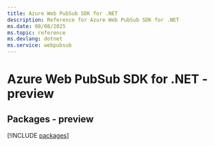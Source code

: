 ```yaml
---
title: Azure Web PubSub SDK for .NET
description: Reference for Azure Web PubSub SDK for .NET
ms.date: 08/08/2025
ms.topic: reference
ms.devlang: dotnet
ms.service: webpubsub
---
```

# Azure Web PubSub SDK for .NET - preview
## Packages - preview
[!INCLUDE [packages](web-pubsub-index.md)]